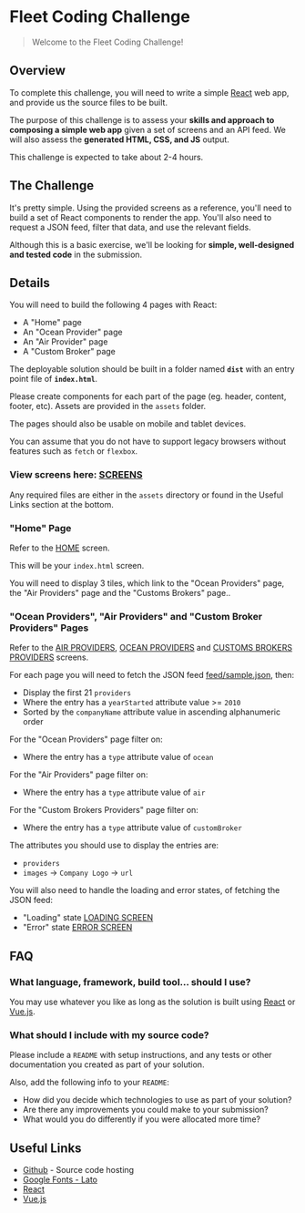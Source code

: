# Fleet Coding Challenge

> Welcome to the Fleet Coding Challenge!


## Overview

To complete this challenge, you will need to write a simple [React](https://facebook.github.io/react/) web app, and provide us the source files to be built.

The purpose of this challenge is to assess your **skills and approach to composing a simple web app** given a set of screens and an API feed.  We will also assess the **generated HTML, CSS, and JS** output.

This challenge is expected to take about 2-4 hours.


## The Challenge

It's pretty simple. Using the provided screens as a reference, you'll need to build a set of React components to render the app.  You'll also need to request a JSON feed, filter that data, and use the relevant fields.

Although this is a basic exercise, we'll be looking for **simple, well-designed and tested code** in the submission.


## Details

You will need to build the following 4 pages with React:

* A "Home" page
* An "Ocean Provider" page
* An "Air Provider" page
* A "Custom Broker" page

The deployable solution should be built in a folder named **`dist`** with an entry point file of **`index.html`**.

Please create components for each part of the page (eg. header, content, footer, etc).
Assets are provided in the `assets` folder.

The pages should also be usable on mobile and tablet devices.

You can assume that you do not have to support legacy browsers without features such as `fetch` or `flexbox`.

### View screens here: [SCREENS](https://invis.io/62DXI51HS)

Any required files are either in the `assets` directory or found in the Useful Links section at the bottom.

### "Home" Page

Refer to the [HOME](https://invis.io/62DXI51HS#/250489784_home_Page) screen.

This will be your `index.html` screen.

You will need to display 3 tiles, which link to the "Ocean Providers" page, the "Air Providers" page and the "Customs Brokers" page..


### "Ocean Providers", "Air Providers" and "Custom Broker Providers" Pages

Refer to the [AIR PROVIDERS](https://invis.io/62DXI51HS#/250489780_air_Providers), [OCEAN PROVIDERS](https://invis.io/62DXI51HS#/250489781_ocean_Providers) and [CUSTOMS BROKERS PROVIDERS](https://invis.io/62DXI51HS#/250489779_air_Providers_Copy) screens.

For each page you will need to fetch the JSON feed [feed/sample.json](./feed/sample.json), then:

* Display the first 21 `providers`
* Where the entry has a `yearStarted` attribute value >= `2010`
* Sorted by the `companyName` attribute value in ascending alphanumeric order

For the "Ocean Providers" page filter on:

* Where the entry has a `type` attribute value of `ocean`

For the "Air Providers" page filter on:

* Where the entry has a `type` attribute value of `air`

For the "Custom Brokers Providers" page filter on:

* Where the entry has a `type` attribute value of `customBroker`

The attributes you should use to display the entries are:

* `providers`
* `images` → `Company Logo` → `url`

You will also need to handle the loading and error states, of fetching the JSON feed:

* "Loading" state [LOADING SCREEN](https://invis.io/62DXI51HS#/250489783_loading)
* "Error" state [ERROR SCREEN](https://invis.io/62DXI51HS#/250489782_error)


## FAQ

### What language, framework, build tool... should I use?

You may use whatever you like as long as the solution is built using [React](https://facebook.github.io/react/) or [Vue.js](https://vuejs.org/).

### What should I include with my source code?

Please include a `README` with setup instructions, and any tests or other documentation you created as part of your solution.

Also, add the following info to your `README`:

* How did you decide which technologies to use as part of your solution?
* Are there any improvements you could make to your submission?
* What would you do differently if you were allocated more time?


## Useful Links

* [Github](https://github.com/) - Source code hosting
* [Google Fonts - Lato](https://fonts.google.com/specimen/Lato)
* [React](https://facebook.github.io/react/)
* [Vue.js](https://vuejs.org/)
